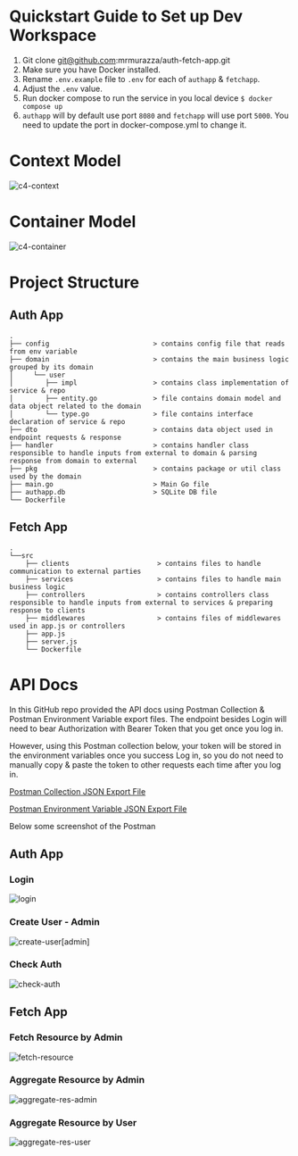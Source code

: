 # Quickstart Guide to Set up Dev Workspace

1. Git clone git@github.com:mrmurazza/auth-fetch-app.git
2. Make sure you have Docker installed.
3. Rename `.env.example` file to `.env` for each of `authapp` & `fetchapp`.
4. Adjust the `.env` value.
5. Run docker compose to run the service in you local device
   `$ docker compose up`
6. `authapp` will by default use port `8080` and `fetchapp` will use port `5000`. You need to update the port in docker-compose.yml to change it.

# Context Model
![c4-context](c4-model/auth-fetch-app-c4model-context.jpeg)

# Container Model
![c4-container](c4-model/auth-fetch-app-c4model-container.jpeg)

# Project Structure

## Auth App
```
.
├── config                          > contains config file that reads from env variable
├── domain                          > contains the main business logic grouped by its domain
│     └── user                      
│        ├── impl                   > contains class implementation of service & repo
│        ├── entity.go              > file contains domain model and data object related to the domain 
│        └── type.go                > file contains interface declaration of service & repo
├── dto                             > contains data object used in endpoint requests & response
├── handler                         > contains handler class responsible to handle inputs from external to domain & parsing response from domain to external
├── pkg                             > contains package or util class used by the domain
├── main.go                         > Main Go file
├── authapp.db                      > SQLite DB file
└── Dockerfile 
```

## Fetch App
```
.
└──src
    ├── clients                      > contains files to handle communication to external parties
    ├── services                     > contains files to handle main business logic 
    ├── controllers                  > contains controllers class responsible to handle inputs from external to services & preparing response to clients
    ├── middlewares                  > contains files of middlewares used in app.js or controllers
    ├── app.js
    ├── server.js                    
    └── Dockerfile 
```

# API Docs

In this GitHub repo provided the API docs using Postman Collection & Postman Environment Variable export files.
The endpoint besides Login will need to bear Authorization with Bearer Token that you get once you log in.

However, using this Postman collection below, your token will be stored in the environment variables once you success Log in, 
so you do not need to manually copy & paste the token to other requests each time after you log in.

[Postman Collection JSON Export File](postman/auth-fetch-app.postman_collection.json)

[Postman Environment Variable JSON Export File](postman/auth-fetch-app.postman_environment.json)

Below some screenshot of the Postman

## Auth App
### Login
![login](postman/screenshot/login-user[ADMIN].png)

### Create User - Admin
![create-user[admin]](postman/screenshot/createuser[ADMIN].png)

### Check Auth
![check-auth](postman/screenshot/check-auth[ADMIN].png)

## Fetch App
### Fetch Resource by Admin
![fetch-resource](postman/screenshot/fetch-resource[ADMIN].png)

### Aggregate Resource by Admin
![aggregate-res-admin](postman/screenshot/aggregate-resource[ADMIN].png)

### Aggregate Resource by User
![aggregate-res-user](postman/screenshot/aggregate-resource[USER].png)

